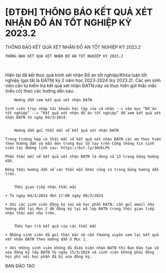# [ĐTĐH] THÔNG BÁO KẾT QUẢ XÉT NHẬN ĐỒ ÁN TỐT NGHIỆP KỲ 2023.2

THÔNG BÁO KẾT QUẢ XÉT NHẬN ĐỒ ÁN TỐT NGHIỆP KỲ 2023.2
        
	THÔNG BÁO KẾT QUẢ XÉT NHẬN ĐỒ ÁN TỐT NGHIỆP KỲ 2023.2
 

Hiện tại đã kết thúc quá trình xét nhận Đồ án tốt nghiệp/Khóa luận tốt nghiệp (gọi tắt là ĐATN) kỳ 2 năm học 2023-2024 (kỳ 2023.2). Các em sinh viên cần tự kiểm tra kết quả xét nhận ĐATN này và thực hiện gửi thắc mắc (nếu có) theo các hướng dẫn sau:

	
		Hướng dẫn xem kết quả xét nhận ĐATN

	Sinh viên truy nhập tài khoản học tập của cá nhân --> vào mục “Đồ án tốt nghiệp” --> “Kết quả xét nhận đồ án tốt nghiệp” để xem kết quả xét nhận ĐATN từ ngày 04/3/2024.

	
		Hướng dẫn gửi thắc mắc về kết quả xét nhận ĐATN

	Trong trường hợp có thắc mắc về kết quả xét nhận ĐATN các em thực hiện theo hướng dẫn và mẫu đơn trong mục Sổ tay trên Cổng thông tin sinh viên tại đường link sau: https://bit.ly/3mUkLPk

	Phần thắc mắc về kết quả xét nhận ĐATN là dòng số 13 trong bảng hướng dẫn.

	Đồng thời hướng dẫn về các thắc mắc khác cũng có trong bảng hướng dẫn trên.

	
		Thời gian tiếp nhận thắc mắc

	+ Từ ngày 04/3/2024 đến 17:00 ngày 08/3/2024

	+ Với các sinh viên đăng ký sai mã học phần ĐATN: cần gửi email như hướng dẫn tại Mục 2 để đăng ký lại mã lớp ĐATN trong thời gian tiếp nhận thắc mắc như trên.

	
		Thời hạn trả kết quả của các thắc mắc

	+ Những sinh viên đã gửi thắc mắc sẽ cần thường xuyên xem lại kết quả xét nhận ĐATN theo hướng dẫn ở Mục 1.

	+ Với những sinh viên không đủ điều kiện nhận ĐATN thì Ban Đào tạo sẽ xóa đăng ký lớp ĐATN từ ngày 15/3/2024 và sinh viên không phải đóng học phí với học phần đã bị xóa đăng ký.

BAN ĐÀO TẠO
